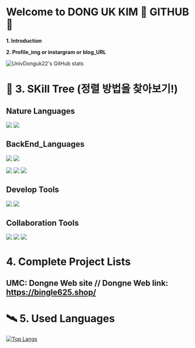 #  Welcome to DONG UK KIM 🌟 GITHUB 🌟

**1. Introduction**


**2. Profile_img or instargram or  blog_URL**






![UnivDonguk22's GitHub stats](https://github-readme-stats.vercel.app/api?username=UnivDonguk22&theme=blue-green)

# 🚀 3. SKill Tree (정렬 방법을 찾아보기!)
## Nature Languages
<img src="https://img.shields.io/badge/Python-3766AB?style=flat-square&logo=Python&logoColor=white"/> <img src="https://img.shields.io/badge/C-A8B9CC?style=flat-square&logo=C&logoColor=white"/>

## BackEnd_Languages
<img src="https://img.shields.io/badge/AWS-232F3E?style=flat-square&logo=Amazon AWS&logoColor=white"/> <img src="https://img.shields.io/badge/MySQL-4479A1?style=flat-square&logo=MySQL&logoColor=white"/>

<img src="https://img.shields.io/badge/Node.js-339933?style=flat-square&logo=Node.js&logoColor=white"/> <img src="https://img.shields.io/badge/Express-000000?style=flat-square&logo=Express&logoColor=white"/> <img src="https://img.shields.io/badge/NGINX-009639?style=flat-square&logo=NGINX&logoColor=white"/>


## Develop Tools

<img src="https://img.shields.io/badge/Postman-FF6C37?style=flat-square&logo=Postman&logoColor=white"/> <img src="https://img.shields.io/badge/Swagger-85EA2D?style=flat-square&logo=Swagger&logoColor=white"/>

## Collaboration Tools
<img src="https://img.shields.io/badge/Notion-000000?style=flat-square&logo=Notion&logoColor=white"/> <img src="https://img.shields.io/badge/Slack-4A154B?style=flat-square&logo=Slack&logoColor=white"/> <img src="https://img.shields.io/badge/Figma-232F3E?style=flat-square&logo=Figma&logoColor=white"/>


# 4. Complete Project Lists
## UMC: Dongne Web site // Dongne Web link: https://bingle625.shop/

# 🛰 5. Used Languages
[![Top Langs](https://github-readme-stats.vercel.app/api/top-langs/?username=UnivDonguk22&layout=compact&theme=vision-friendly-dark&langs_count=3)](https://github.com/anuraghazra/github-readme-stats)
